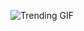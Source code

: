 
<!-- GIF_SECTION -->
![Trending GIF](https://media3.giphy.com/media/v1.Y2lkPThiYjIxNzcyZnhtMTNtYWZjdWMybWJjd2I2YnpzMGh0dzhtNnBiemZhNWpidHk3MSZlcD12MV9naWZzX3NlYXJjaCZjdD1n/6Wnvo39hEt48TNQmWf/giphy.gif)
<!-- END_GIF_SECTION -->
